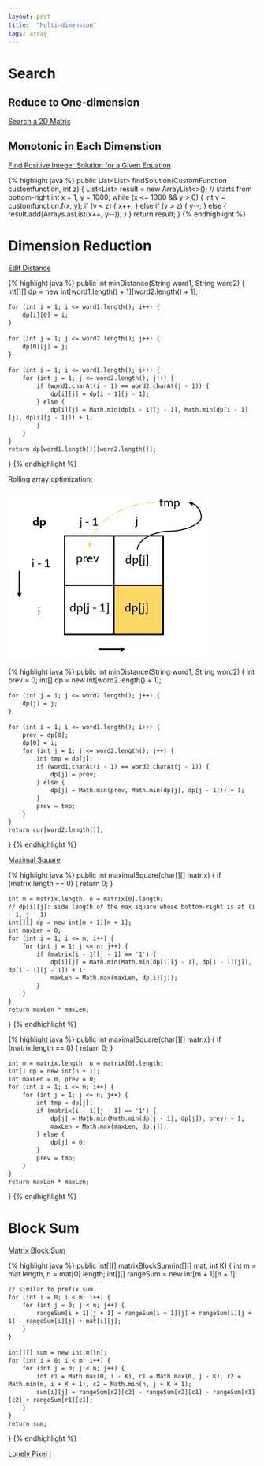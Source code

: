 ```yaml
---
layout: post
title:  "Multi-dimension"
tags: array
---
```

# Search

## Reduce to One-dimension
[Search a 2D Matrix][search-a-2d-matrix]

## Monotonic in Each Dimenstion
[Find Positive Integer Solution for a Given Equation][find-positive-integer-solution-for-a-given-equation]

{% highlight java %}
public List<List<Integer>> findSolution(CustomFunction customfunction, int z) {
    List<List<Integer>> result = new ArrayList<>();
    // starts from bottom-right
    int x = 1, y = 1000;
    while (x <= 1000 && y > 0) {
        int v = customfunction.f(x, y);
        if (v < z) {
            x++;
        } else if (v > z) {
            y--;
        } else {
            result.add(Arrays.asList(x++, y--));
        }
    }
    return result;
}
{% endhighlight %}

# Dimension Reduction

[Edit Distance][edit-distance]

{% highlight java %}
public int minDistance(String word1, String word2) {
    int[][] dp = new int[word1.length() + 1][word2.length() + 1];

    for (int i = 1; i <= word1.length(); i++) {
        dp[i][0] = i;
    }

    for (int j = 1; j <= word2.length(); j++) {
        dp[0][j] = j;
    }

    for (int i = 1; i <= word1.length(); i++) {
        for (int j = 1; j <= word2.length(); j++) {
            if (word1.charAt(i - 1) == word2.charAt(j - 1)) {
                dp[i][j] = dp[i - 1][j - 1];
            } else {
                dp[i][j] = Math.min(dp[i - 1][j - 1], Math.min(dp[i - 1][j], dp[i][j - 1])) + 1;
            }
        }
    }
    return dp[word1.length()][word2.length()];
}
{% endhighlight %}

Rolling array optimization:

![Rolling Array](/assets/dp_dimension_reduction_1.png)

{% highlight java %}
public int minDistance(String word1, String word2) {
    int prev = 0;
    int[] dp = new int[word2.length() + 1];

    for (int j = 1; j <= word2.length(); j++) {
        dp[j] = j;
    }

    for (int i = 1; i <= word1.length(); i++) {
        prev = dp[0];
        dp[0] = i;
        for (int j = 1; j <= word2.length(); j++) {
            int tmp = dp[j];
            if (word1.charAt(i - 1) == word2.charAt(j - 1)) {
                dp[j] = prev;
            } else {
                dp[j] = Math.min(prev, Math.min(dp[j], dp[j - 1])) + 1;
            }
            prev = tmp;
        }
    }
    return cur[word2.length()];
}
{% endhighlight %}

[Maximal Square][maximal-square]

{% highlight java %}
public int maximalSquare(char[][] matrix) {
    if (matrix.length == 0) {
        return 0;
    }

    int m = matrix.length, n = matrix[0].length;
    // dp[i][j]: side length of the max square whose bottom-right is at (i - 1, j - 1)
    int[][] dp = new int[m + 1][n + 1];
    int maxLen = 0;
    for (int i = 1; i <= m; i++) {
        for (int j = 1; j <= n; j++) {
            if (matrix[i - 1][j - 1] == '1') {
                dp[i][j] = Math.min(Math.min(dp[i][j - 1], dp[i - 1][j]), dp[i - 1][j - 1]) + 1;
                maxLen = Math.max(maxLen, dp[i][j]);
            }
        }
    }
    return maxLen * maxLen;
}
{% endhighlight %}

{% highlight java %}
public int maximalSquare(char[][] matrix) {
    if (matrix.length == 0) {
        return 0;
    }

    int m = matrix.length, n = matrix[0].length;
    int[] dp = new int[n + 1];
    int maxLen = 0, prev = 0;
    for (int i = 1; i <= m; i++) {
        for (int j = 1; j <= n; j++) {
            int tmp = dp[j];
            if (matrix[i - 1][j - 1] == '1') {
                dp[j] = Math.min(Math.min(dp[j - 1], dp[j]), prev) + 1;
                maxLen = Math.max(maxLen, dp[j]);
            } else {
                dp[j] = 0;
            }
            prev = tmp;
        }
    }
    return maxLen * maxLen;
}
{% endhighlight %}

# Block Sum
[Matrix Block Sum][matrix-block-sum]

{% highlight java %}
public int[][] matrixBlockSum(int[][] mat, int K) {
    int m = mat.length, n = mat[0].length;
    int[][] rangeSum = new int[m + 1][n + 1];

    // similar to prefix sum
    for (int i = 0; i < m; i++) {
        for (int j = 0; j < n; j++) {
            rangeSum[i + 1][j + 1] = rangeSum[i + 1][j] + rangeSum[i][j + 1] - rangeSum[i][j] + mat[i][j];
        }
    }

    int[][] sum = new int[m][n];
    for (int i = 0; i < m; i++) {
        for (int j = 0; j < n; j++) {
            int r1 = Math.max(0, i - K), c1 = Math.max(0, j - K), r2 = Math.min(m, i + K + 1), c2 = Math.min(n, j + K + 1);
            sum[i][j] = rangeSum[r2][c2] - rangeSum[r2][c1] - rangeSum[r1][c2] + rangeSum[r1][c1];
        }   
    }  
    return sum;
}
{% endhighlight %}

[Lonely Pixel I][lonely-pixel-i]

[edit-distance]: https://leetcode.com/problems/edit-distance/
[find-positive-integer-solution-for-a-given-equation]: https://leetcode.com/problems/find-positive-integer-solution-for-a-given-equation/
[lonely-pixel-i]: https://leetcode.com/problems/lonely-pixel-i/
[matrix-block-sum]: https://leetcode.com/problems/matrix-block-sum/
[maximal-square]: https://leetcode.com/problems/maximal-square/
[search-a-2d-matrix]: https://leetcode.com/problems/search-a-2d-matrix/
